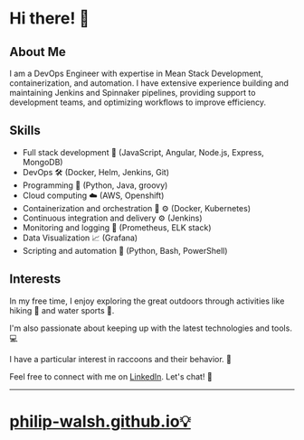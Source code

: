 # Hi there! 👋



## About Me

I am a DevOps Engineer with expertise in Mean Stack Development, containerization, and automation. I have extensive experience building and maintaining Jenkins and Spinnaker pipelines, providing support to development teams, and optimizing workflows to improve efficiency.

## Skills

- Full stack development 🚀 (JavaScript, Angular, Node.js, Express, MongoDB)
- DevOps 🛠️ (Docker, Helm, Jenkins, Git)
- Programming 🐍 (Python, Java, groovy)
- Cloud computing ☁️ (AWS, Openshift)
- Containerization and orchestration 🐳 ⚙ (Docker, Kubernetes)
- Continuous integration and delivery ⚙️ (Jenkins)
- Monitoring and logging 🔎 (Prometheus, ELK stack)
- Data Visualization  📈 (Grafana)
- Scripting and automation 🤖 (Python, Bash, PowerShell)
<!--- - Source code management 🧵 (Git)
- Security and compliance 🔒 (IAM, Security Groups)
- Collaboration and communication 💬 (Jira, Confluence)
- Agile methodology 🏎️
--->
## Interests

In my free time, I enjoy exploring the great outdoors through activities like hiking 🥾 and water sports 🤿.

I'm also passionate about keeping up with the latest technologies and tools.💻

I have a particular interest in raccoons and their behavior. 🦝

Feel free to connect with me on [LinkedIn](https://www.linkedin.com/in/philip-walsh-01/). Let's chat! 💬





* * *
# [philip-walsh.github.io💡](https://philip-walsh.github.io/)

